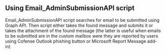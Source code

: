## Using Email_AdminSubmissionAPI script
Email_AdminSubmissionAPI script searches for email to be submitted using Graph API. Then script either takes the found message and submits it or takes the attachment of the found message (the latter is useful when emails to be submitted are in the custom mailbox were they are reported by users using Cofense Outlook phishing button or Microsoft Report Message add-in)
